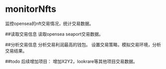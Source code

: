 # monitorNfts
监控opensea的nft交易情况，统计交易数据。

##读取交易信息
读取opensea seaport交易数据。


##分析交易信息
分析交易利润最高的钱包。
设置交易策略，模拟交易环境，分析交易结果。

##todo
后续增加项目：
增加X2Y2，lookrare等其他项目交易数据。

